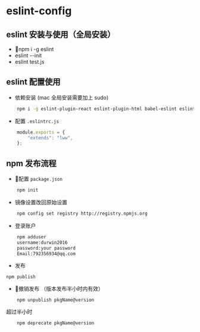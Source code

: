 # eslint-config

## eslint 安装与使用（全局安装）
+ npm i -g eslint
+ eslint --init
+ eslint test.js
## eslint 配置使用
+ 依赖安装 (mac 全局安装需要加上 sudo)
```bash
    npm i -g eslint-plugin-react eslint-plugin-html babel-eslint eslint-config-lww
```
+ 配置 `.eslintrc.js`
```javascript
    module.exports = {
        "extends": "lww",
    };
```

## npm 发布流程
+ 配置 `package.json`
``` bash
    npm init 
```
+ 镜像设置改回原始设置
```bash
    npm config set registry http://registry.npmjs.org
```
+ 登录账户
```bash
    npm adduser
    username:durwin2016
    password:your password
    Email:792356934@qq.com
```
+ 发布
```
npm publish
```
+ 撤销发布  （版本发布半小时内有效）
```
    npm unpublish pkgName@version
```
超过半小时 
```
    npm deprecate pkgName@version
```